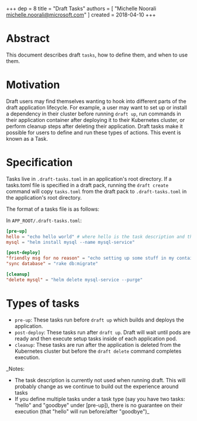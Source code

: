 +++
dep = 8
title = "Draft Tasks"
authors = [ "Michelle Noorali <michelle.noorali@microsoft.com>" ]
created = 2018-04-10
+++

# Abstract

This document describes draft `tasks`, how to define them, and when to use them.

# Motivation

Draft users may find themselves wanting to hook into different parts of the draft application lifecycle. For example, a user may want to set up or install a dependency in their cluster before running `draft up`, run commands in their application container after deploying it to their Kubernetes cluster, or perform cleanup steps after deleting their application. Draft tasks make it possible for users to define and run these types of actions. This event is known as a Task. 

# Specification
Tasks live in `.draft-tasks.toml` in an application's root directory. If a tasks.toml file is specified in a draft pack, running the `draft create` command will copy `tasks.toml` from the draft pack to `.draft-tasks.toml` in the application's root directory.

The format of a tasks file is as follows:

In `APP_ROOT/.draft-tasks.toml`:
```toml
[pre-up]
hello = "echo hello world" # where hello is the task description and the task is on the right side of = inside ""
mysql = "helm install mysql --name mysql-service"

[post-deploy]
"friendly msg for no reason" = "echo setting up some stuff in my container"
"sync database" = "rake db:migrate"

[cleanup]
"delete mysql" = "helm delete mysql-service --purge"
```

# Types of tasks
- `pre-up`: These tasks run before `draft up` which builds and deploys the application.
- `post-deploy`: These tasks run after `draft up`. Draft will wait until pods are ready and then execute setup tasks inside of each application pod.
- `cleanup`: These tasks are run after the application is deleted from the Kubernetes cluster but before the `draft delete` command completes execution.

_Notes:
- The task description is currently not used when running draft. This will probably change as we continue to build out the experience around tasks
- If you define multiple tasks under a task type (say you have two tasks: "hello" and "goodbye" under [pre-up]), there is no guarantee on their execution (that "hello" will run before/after "goodbye")_
